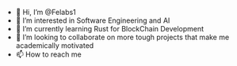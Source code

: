 - 👋 Hi, I’m @Felabs1
- 👀 I’m interested in Software Engineering and AI
- 🌱 I’m currently learning Rust for BlockChain Development
- 💞️ I’m looking to collaborate on more tough projects that make me academically motivated
- 📫 How to reach me 

<!---
Felabs1/Felabs1 is a ✨ special ✨ repository because its `README.md` (this file) appears on your GitHub profile.
You can click the Preview link to take a look at your changes.
--->
